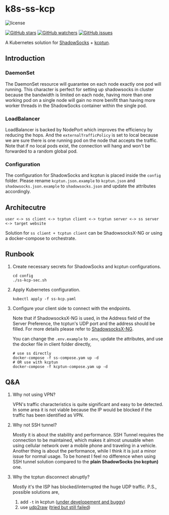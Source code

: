 k8s-ss-kcp
====

![license](https://img.shields.io/github/license/mashape/apistatus.svg)

[![GitHub stars](https://img.shields.io/github/stars/damonYuan/k8s-ss-kcp.svg?style=social&label=Stars)](https://github.com/damonYuan/k8s-ss-kcp/stargazers)
[![GitHub watchers](https://img.shields.io/github/watchers/damonYuan/k8s-ss-kcp.svg?style=social&label=Watch)](https://github.com/damonYuan/k8s-ss-kcp/watchers)
[![GitHub issues](https://img.shields.io/github/issues/damonYuan/k8s-ss-kcp.svg)](https://github.com/damonYuan/k8s-ss-kcp/issues)

A Kubernetes solution for [ShadowSocks](https://github.com/shadowsocks/shadowsocks-libev) + [kcptun](https://github.com/xtaci/kcptun).

## Introduction

### DaemonSet

The DaemonSet resource will guarantee on each node exactly one pod will running. This character is perfect for setting up shadowsocks in cluster because the bandwidth is limited on each node, having more than one working pod on a single node will gain no more benifit than having more worker threads in the ShadowSocks container within the single pod.

### LoadBalancer

LoadBalancer is backed by NodePort which improves the efficiency by reducing the hops. And the `externalTrafficPolicy` is set to local because we are sure there is one running pod on the node that accepts the traffic. Note that if no local pods exist, the connection will hang and won't be forwarded to a random global pod.

### Configuration

The configuration for ShadowSocks and kcptun is placed inside the `config` folder. Please rename `kcptun.json.example` to `kcptun.json` and `shadowsocks.json.example` to `shadowsocks.json` and update the attributes accordingly.

## Architecutre

`user <-> ss client <-> tcptun client <-> tcptun server <-> ss server <-> target website`

Solution for `ss client + tcptun client` can be ShadowsocksX-NG or using a docker-compose to orchestrate.

## Runbook

1. Create necessary secrets for ShadowSocks and kcptun configurations.

   ```
   cd config
   ./ss-kcp-sec.sh
   ```

2. Apply Kubernetes configuration.
   
   ```
   kubectl apply -f ss-kcp.yaml
   ```

3. Configure your client side to connect with the endpoints.

   Note that if ShadowsocksX-NG is used, in the Address field of the Server Preference, the tcptun's UDP port and the address should be filled. For more details please refer to [ShadowsocksX-NG](https://github.com/shadowsocks/ShadowsocksX-NG).

   You can change the `.env.example` to `.env`, update the attributes, and use the docker file in client folder directly,
   ```
   # use ss directly
   docker-compose -f ss-compose.yam up -d
   # OR use with kcptun
   docker-compose -f kcptun-compose.yam up -d
   ```

## Q&A

1. Why not using VPN?

   VPN's traffic characteristics is quite significant and easy to be detected. In some area it is not viable because the IP would be blocked if the traffic has been identified as VPN. 

2. Why not SSH tunnel?

   Mostly it is about the stability and performance. SSH Tunnel requires the connection to be maintained, which makes it almost unusable when using cellular network over a mobile phone and traveling in a vehicle. Another thing is about the performance, while I think it is just a minor issue for normal usage. To be honest I feel no difference when using SSH tunnel solution compared to the **plain ShadowSocks (no kcptun)** one.   

3. Why the tcptun disconnect abruptly?

   Mostly it's the ISP has blocked/interrupted the huge UDP traffic. 
   P.S., possible solutions are,
     1. add `-t` in kcptun ([under developement and buggy](https://github.com/xtaci/kcptun/issues/696#issuecomment-586311846))
     2. use [udp2raw](https://github.com/wangyu-/udp2raw-tunnel) ([tried but still failed](https://github.com/wangyu-/udp2raw-tunnel/issues/144#issuecomment-586420753))
